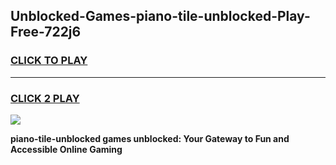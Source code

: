 
## Unblocked-Games-piano-tile-unblocked-Play-Free-722j6
<h3>
<a href="https://premium76.site?title=piano-tile-unblocked&ref=10A">CLICK TO PLAY</a></h3>
<hr>

<h3>
<a href="https://premium76.site?title=piano-tile-unblocked&ref=10A">CLICK 2 PLAY</a>
  
</h3>

<a href="https://premium76.site?title=piano-tile-unblocked&ref=10A"><img src="https://clearcache.store/games.png"></a>


**piano-tile-unblocked games unblocked: Your Gateway to Fun and Accessible Online Gaming**
